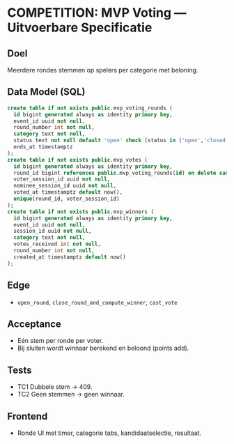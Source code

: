 # COMPETITION: MVP Voting — Uitvoerbare Specificatie

## Doel
Meerdere rondes stemmen op spelers per categorie met beloning.

## Data Model (SQL)
```sql
create table if not exists public.mvp_voting_rounds (
  id bigint generated always as identity primary key,
  event_id uuid not null,
  round_number int not null,
  category text not null,
  status text not null default 'open' check (status in ('open','closed')),
  ends_at timestamptz
);
create table if not exists public.mvp_votes (
  id bigint generated always as identity primary key,
  round_id bigint references public.mvp_voting_rounds(id) on delete cascade,
  voter_session_id uuid not null,
  nominee_session_id uuid not null,
  voted_at timestamptz default now(),
  unique(round_id, voter_session_id)
);
create table if not exists public.mvp_winners (
  id bigint generated always as identity primary key,
  event_id uuid not null,
  session_id uuid not null,
  category text not null,
  votes_received int not null,
  round_number int not null,
  created_at timestamptz default now()
);
```

## Edge
- `open_round`, `close_round_and_compute_winner`, `cast_vote`

## Acceptance
- Eén stem per ronde per voter.
- Bij sluiten wordt winnaar berekend en beloond (points add).

## Tests
- TC1 Dubbele stem → 409.
- TC2 Geen stemmen → geen winnaar.

## Frontend
- Ronde UI met timer, categorie tabs, kandidaatselectie, resultaat.
